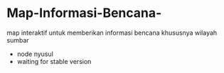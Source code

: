 # Map-Informasi-Bencana-

map interaktif untuk memberikan informasi bencana
khususnya wilayah sumbar
- node nyusul
- waiting for stable version

